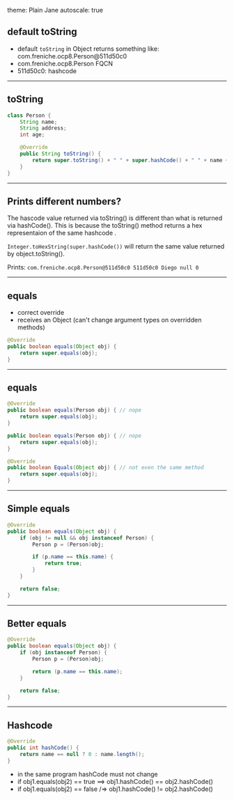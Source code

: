 theme: Plain Jane
autoscale: true


## default toString

- default `toString` in Object returns something like: com.freniche.ocp8.Person@511d50c0
- com.freniche.ocp8.Person FQCN
- 511d50c0: hashcode

---

## toString

```java
class Person {
    String name;
    String address;
    int age;

    @Override
    public String toString() {
        return super.toString() + " " + super.hashCode() + " " + name + " " + address + " " + age;
    }
}
```

---

## Prints different numbers?

The hascode value returned via toString() is different than what is returned via hashCode(). This is because the toString() method returns a hex representaion of the same hashcode .

`Integer.toHexString(super.hashCode())` will return the same value returned by object.toString().

Prints: `com.freniche.ocp8.Person@511d50c0 511d50c0 Diego null 0`

---

## equals

- correct override
- receives an Object (can't change argument types on overridden methods)

```java
@Override
public boolean equals(Object obj) {
    return super.equals(obj);
}
```

---

## equals

```java
@Override
public boolean equals(Person obj) { // nope
    return super.equals(obj);
}

public boolean equals(Person obj) { // nope
    return super.equals(obj);
}

@Override
public boolean Equals(Object obj) { // not even the same method
    return super.equals(obj);
}

```

---

## Simple equals

```java
@Override
public boolean equals(Object obj) {
    if (obj != null && obj instanceof Person) {
        Person p = (Person)obj;

        if (p.name == this.name) {
            return true;
        }
    }

    return false;
}

```

---

## Better equals

```java
@Override
public boolean equals(Object obj) {
    if (obj instanceof Person) {
        Person p = (Person)obj;

        return (p.name == this.name);
    }

    return false;
}

```
---

## Hashcode

```java
@Override
public int hashCode() {
    return name == null ? 0 : name.length();
}

```

- in the same program hashCode must not change
- if obj1.equals(obj2) == true ==> obj1.hashCode() == obj2.hashCode()
- if obj1.equals(obj2) == false /=> obj1.hashCode() != obj2.hashCode()